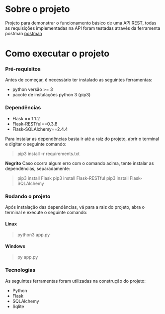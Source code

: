 # Sobre o projeto

Projeto para demonstrar o funcionamento básico de uma API REST, todas as requisições implementadas na API
foram testadas através da ferramenta postman [postman](https://www.postman.com/)

# Como executar o projeto

### Pré-requisitos

Antes de começar, é necessário ter instalado as seguintes ferramentas: 
* python versão >= 3
* pacote de instalações python 3 (pip3)

### Dependências

 * Flask == 1.1.2
 * Flask-RESTful==0.3.8
 * Flask-SQLAlchemy==2.4.4

Para instalar as dependências basta ir até a raiz do projeto, abrir o terminal e digitar o seguinte comando:
> pip3 install -r requirements.txt

__Negrito__ Caso ocorra algum erro com o comando acima, tente instalar as dependências, separadamente:
> pip3 install Flask
> pip3 install Flask-RESTful
> pip3 install Flask-SQLAlchemy

### Rodando o projeto
Após instalação das dependências, vá para a raiz do projeto, abra o terminal e execute o seguinte comando:

#### Linux
> python3 app.py

#### Windows
> py app.py

### Tecnologias
As seguintes ferramentas foram utilizadas na construção do projeto:
* Python
* Flask
* SQLAlchemy
* Sqlite





